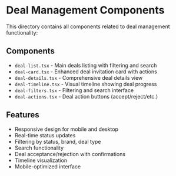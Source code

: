 # Deal Management Components

This directory contains all components related to deal management functionality:

## Components

- `deal-list.tsx` - Main deals listing with filtering and search
- `deal-card.tsx` - Enhanced deal invitation card with actions
- `deal-details.tsx` - Comprehensive deal details view
- `deal-timeline.tsx` - Visual timeline showing deal progress
- `deal-filters.tsx` - Filtering and search interface
- `deal-actions.tsx` - Deal action buttons (accept/reject/etc.)

## Features

- Responsive design for mobile and desktop
- Real-time status updates
- Filtering by status, brand, deal type
- Search functionality
- Deal acceptance/rejection with confirmations
- Timeline visualization
- Mobile-optimized interface